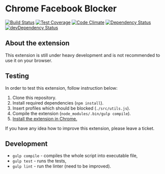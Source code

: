 # Chrome Facebook Blocker

[![Build Status](https://travis-ci.org/pomek/chrome-facebook-blocker.svg?branch=master)](https://travis-ci.org/pomek/chrome-facebook-blocker)
[![Test Coverage](https://codeclimate.com/github/pomek/chrome-facebook-blocker/badges/coverage.svg)](https://codeclimate.com/github/pomek/chrome-facebook-blocker/coverage)
[![Code Climate](https://codeclimate.com/github/pomek/chrome-facebook-blocker/badges/gpa.svg)](https://codeclimate.com/github/pomek/chrome-facebook-blocker)
[![Dependency Status](https://david-dm.org/pomek/chrome-facebook-blocker/status.svg)](https://david-dm.org/pomek/chrome-facebook-blocker#info=dependencies)
[![devDependency Status](https://david-dm.org/pomek/chrome-facebook-blocker/dev-status.svg)](https://david-dm.org/pomek/chrome-facebook-blocker#info=devDependencies)

## About the extension

This extension is still under heavy development and is not recommended to use it on your browser.

## Testing

In order to test this extension, follow instruction below:

1. Clone this repository.
2. Install required dependencies (`npm install`).
3. Insert profiles which should be blocked (`./src/utils.js`).
4. Compile the extension (`node_modules/.bin/gulp compile`).
5. [Install the extension in Chrome.](https://developer.chrome.com/extensions/getstarted#unpacked)

If you have any idea how to improve this extension, please leave a ticket.

## Development

* `gulp compile` - compiles the whole script into executable file,
* `gulp test` - runs the tests,
* `gulp lint` - run the linter (need to be improved).
